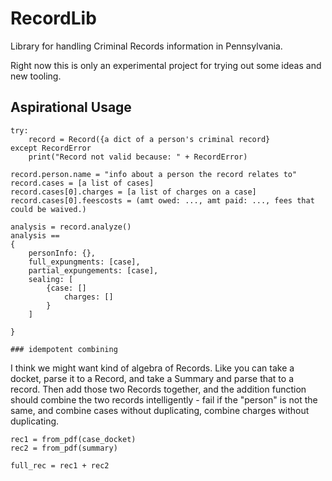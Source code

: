 # RecordLib

Library for handling Criminal Records information in Pennsylvania.

Right now this is only an experimental project for trying out some ideas and new tooling.




## Aspirational Usage

	try:
		record = Record({a dict of a person's criminal record}
	except RecordError
		print("Record not valid because: " + RecordError)

	record.person.name = "info about a person the record relates to"
	record.cases = [a list of cases]
	record.cases[0].charges = [a list of charges on a case]
	record.cases[0].feescosts = (amt owed: ..., amt paid: ..., fees that could be waived.)

	analysis = record.analyze()
	analysis ==
	{
		personInfo: {},
		full_expungments: [case],
		partial_expungements: [case],
		sealing: [
			{case: []
			 	charges: []
			}
		]

	}

	### idempotent combining

I think we might want kind of algebra of Records. Like you can take a docket, parse it to a Record, and take a Summary and parse that to a record. Then add those two Records together, and the addition function should combine the two records intelligently - fail if the "person" is not the same, and combine cases without duplicating, combine charges without duplicating.

	rec1 = from_pdf(case_docket)
	rec2 = from_pdf(summary)

	full_rec = rec1 + rec2
